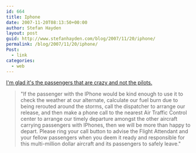 ```yaml
---
id: 664
title: Iphone
date: 2007-11-20T08:13:50+00:00
author: Stefan Hayden
layout: post
guid: http://www.stefanhayden.com/blog/2007/11/20/iphone/
permalink: /blog/2007/11/20/iphone/
Post:
  - link
categories:
  - web
---
```

<p><a href="http://www.planebuzz.com/2007/11/we_knew_this_was_going_to_happ.html">I'm glad it's the passengers that are crazy and not the pilots.</a></p>
<blockquote><p>"If the passenger with the IPhone would be kind enough to use it to check the weather at our alternate, calculate our fuel burn due to being rerouted around the storms, call the dispatcher to arrange our release, and then make a phone call to the nearest Air Traffic Control center to arrange our timely departure amongst the other aircraft carrying passengers with IPhones, then we will be more than happy to depart. Please ring your call button to advise the Flight Attendant and your fellow passengers when you deem it ready and responsible for this multi-million dollar aircraft and its passengers to safely leave." </p></blockquote>
